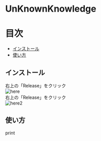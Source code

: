 # UnKnownKnowledge

# 目次
- [インストール](#インストール)
- [使い方](#使い方)


## インストール
右上の「Release」をクリック  
![here](https://user-images.githubusercontent.com/100707322/191524519-3b34a749-9c2a-4fbb-9256-7782495d0a17.png)  
右上の「Release」をクリック  
![here2](https://user-images.githubusercontent.com/100707322/191525307-711a8a85-9cc7-4be7-b503-f8d5818f5427.png)  

## 使い方
print
